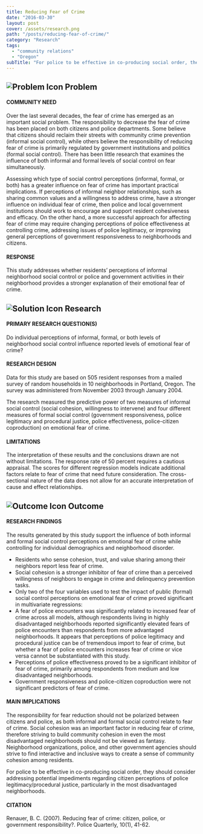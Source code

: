 ```yaml
---
title: Reducing Fear of Crime
date: "2016-03-30"
layout: post
cover: /assets/research.png
path: "/posts/reducing-fear-of-crime/"
category: "Research"
tags:
  - "community relations"
  - "Oregon"
subTitle: "For police to be effective in co-producing social order, the should address potential impediments regarding citizen perceptions of police legitimacy and procedural justice."
---
```

## ![Problem Icon](https://github.com/google/material-design-icons/raw/master/alert/1x_web/ic_error_outline_black_48dp.png "Problem") Problem

#### COMMUNITY NEED

Over the last several decades, the fear of crime has emerged as an important social problem. The responsibility to decrease the fear of crime has been placed on both citizens and police departments. Some believe that citizens should reclaim their streets with community crime prevention (informal social control), while others believe the responsibility of reducing fear of crime is primarily regulated by government institutions and politics (formal social control). There has been little research that examines the influence of both informal and formal levels of social control on fear simultaneously.

Assessing which type of social control perceptions (informal, formal, or both) has a greater influence on fear of crime has important practical implications. If perceptions of informal neighbor relationships, such as sharing common values and a willingness to address crime, have a stronger influence on individual fear of crime, then police and local government institutions should work to encourage and support resident cohesiveness and efficacy. On the other hand, a more successful approach for affecting fear of crime may require changing perceptions of police effectiveness at controlling crime, addressing issues of police legitimacy, or improving general perceptions of government responsiveness to neighborhoods and citizens.

#### RESPONSE

This study addresses whether residents’ perceptions of informal neighborhood social control or police and government activities in their neighborhood provides a stronger explanation of their emotional fear of crime.

## ![Solution Icon](https://github.com/google/material-design-icons/raw/master/action/1x_web/ic_lightbulb_outline_black_48dp.png "Solution") Research

#### PRIMARY RESEARCH QUESTION(S)

Do individual perceptions of informal, formal, or both levels of neighborhood social control influence reported levels of emotional fear of crime?

#### RESEARCH DESIGN

Data for this study are based on 505 resident responses from a mailed survey of random households in 10 neighborhoods in Portland, Oregon. The survey was administered from November 2003 through January 2004.

The research measured the predictive power of two measures of informal social control (social cohesion, willingness to intervene) and four different measures of formal social control (government responsiveness, police legitimacy and procedural justice, police effectiveness, police-citizen coproduction) on emotional fear of crime.

#### LIMITATIONS

The interpretation of these results and the conclusions drawn are not without limitations. The response rate of 50 percent requires a cautious appraisal. The scores for different regression models indicate additional factors relate to fear of crime that need future consideration. The cross-sectional nature of the data does not allow for an accurate interpretation of cause and effect relationships.

## ![Outcome Icon](https://github.com/google/material-design-icons/raw/master/action/1x_web/ic_view_list_black_48dp.png "Outcome") Outcome

#### RESEARCH FINDINGS

The results generated by this study support the influence of both informal and formal social control perceptions on emotional fear of crime while controlling for individual demographics and neighborhood disorder.

* Residents who sense cohesion, trust, and value sharing among their neighbors report less fear of crime.
* Social cohesion is a stronger inhibitor of fear of crime than a perceived willingness of neighbors to engage in crime and delinquency prevention tasks.
* Only two of the four variables used to test the impact of public (formal) social control perceptions on emotional fear of crime proved significant in multivariate regressions:
* A fear of police encounters was significantly related to increased fear of crime across all models, although respondents living in highly disadvantaged neighborhoods reported significantly elevated fears of police encounters than respondents from more advantaged neighborhoods. It appears that perceptions of police legitimacy and procedural justice can be of tremendous import to fear of crime, but whether a fear of police encounters increases fear of crime or vice versa cannot be substantiated with this study.
* Perceptions of police effectiveness proved to be a significant inhibitor of fear of crime, primarily among respondents from medium and low disadvantaged neighborhoods.
* Government responsiveness and police-citizen coproduction were not significant predictors of fear of crime.

#### MAIN IMPLICATIONS

The responsibility for fear reduction should not be polarized between citizens and police, as both informal and formal social control relate to fear of crime. Social cohesion was an important factor in reducing fear of crime, therefore striving to build community cohesion in even the most disadvantaged neighborhoods should not be viewed as fantasy.
Neighborhood organizations, police, and other government agencies should strive to find interactive and inclusive ways to create a sense of community cohesion among residents.

For police to be effective in co-producing social order, they should consider addressing potential impediments regarding citizen perceptions of police legitimacy/procedural justice, particularly in the most disadvantaged neighborhoods.

#### CITATION

Renauer, B. C. (2007). Reducing fear of crime: citizen, police, or government responsibility?. Police Quarterly, 10(1), 41-62.
